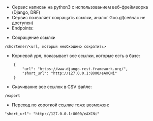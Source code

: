 - Сервис написан на python3 с использованием веб-фреймворка (Django, DRF)   
- Сервис позволяет сокращать ссылки, аналог Goo.gl(сейчас не доступен)   
- Endpoints:

* Сокращение ссылки
```
/shortener/<url, который необходимо сократить>
```
* Корневой урл, показывает все ссылки, которые есть в базе: 
```
    {
        "url": "https://www.django-rest-framework.org/",
        "short_url": "http://127.0.0.1:8000/eAXCNi"
    }
```      

* Скачивание все ссылок в CSV файле:
```
/export
```

* Переход по короткой ссылке тоже возможен:

```
"short_url": "http://127.0.0.1:8000/eAXCNi"
```
   
